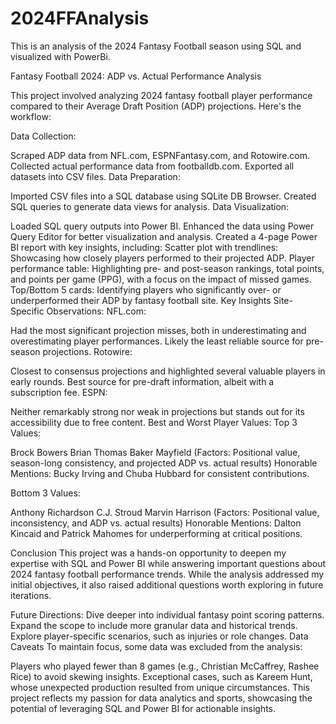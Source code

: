# 2024FFAnalysis
This is an analysis of the 2024 Fantasy Football season using SQL and visualized with PowerBi.

Fantasy Football 2024: ADP vs. Actual Performance Analysis

This project involved analyzing 2024 fantasy football player performance compared to their Average Draft Position (ADP) projections. Here's the workflow:

Data Collection:

Scraped ADP data from NFL.com, ESPNFantasy.com, and Rotowire.com.
Collected actual performance data from footballdb.com.
Exported all datasets into CSV files.
Data Preparation:

Imported CSV files into a SQL database using SQLite DB Browser.
Created SQL queries to generate data views for analysis.
Data Visualization:

Loaded SQL query outputs into Power BI.
Enhanced the data using Power Query Editor for better visualization and analysis.
Created a 4-page Power BI report with key insights, including:
Scatter plot with trendlines: Showcasing how closely players performed to their projected ADP.
Player performance table: Highlighting pre- and post-season rankings, total points, and points per game (PPG), with a focus on the impact of missed games.
Top/Bottom 5 cards: Identifying players who significantly over- or underperformed their ADP by fantasy football site.
Key Insights
Site-Specific Observations:
NFL.com:

Had the most significant projection misses, both in underestimating and overestimating player performances.
Likely the least reliable source for pre-season projections.
Rotowire:

Closest to consensus projections and highlighted several valuable players in early rounds.
Best source for pre-draft information, albeit with a subscription fee.
ESPN:

Neither remarkably strong nor weak in projections but stands out for its accessibility due to free content.
Best and Worst Player Values:
Top 3 Values:

Brock Bowers
Brian Thomas
Baker Mayfield
(Factors: Positional value, season-long consistency, and projected ADP vs. actual results)
Honorable Mentions: Bucky Irving and Chuba Hubbard for consistent contributions.

Bottom 3 Values:

Anthony Richardson
C.J. Stroud
Marvin Harrison
(Factors: Positional value, inconsistency, and ADP vs. actual results)
Honorable Mentions: Dalton Kincaid and Patrick Mahomes for underperforming at critical positions.

Conclusion
This project was a hands-on opportunity to deepen my expertise with SQL and Power BI while answering important questions about 2024 fantasy football performance trends. While the analysis addressed my initial objectives, it also raised additional questions worth exploring in future iterations.

Future Directions:
Dive deeper into individual fantasy point scoring patterns.
Expand the scope to include more granular data and historical trends.
Explore player-specific scenarios, such as injuries or role changes.
Data Caveats
To maintain focus, some data was excluded from the analysis:

Players who played fewer than 8 games (e.g., Christian McCaffrey, Rashee Rice) to avoid skewing insights.
Exceptional cases, such as Kareem Hunt, whose unexpected production resulted from unique circumstances.
This project reflects my passion for data analytics and sports, showcasing the potential of leveraging SQL and Power BI for actionable insights.
